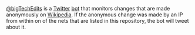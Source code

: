 [@bigTechEdits](https://twitter.com/bigtechedits) is a [Twitter](https://twitter.com) [bot](https://en.wikipedia.org/wiki/Internet_bot) that monitors changes that are made anonymously on [Wikipedia](https://wikipedia.org). If the anonymous change was made by an IP from within on of the nets that are listed in this repository, the bot will tweet about it.